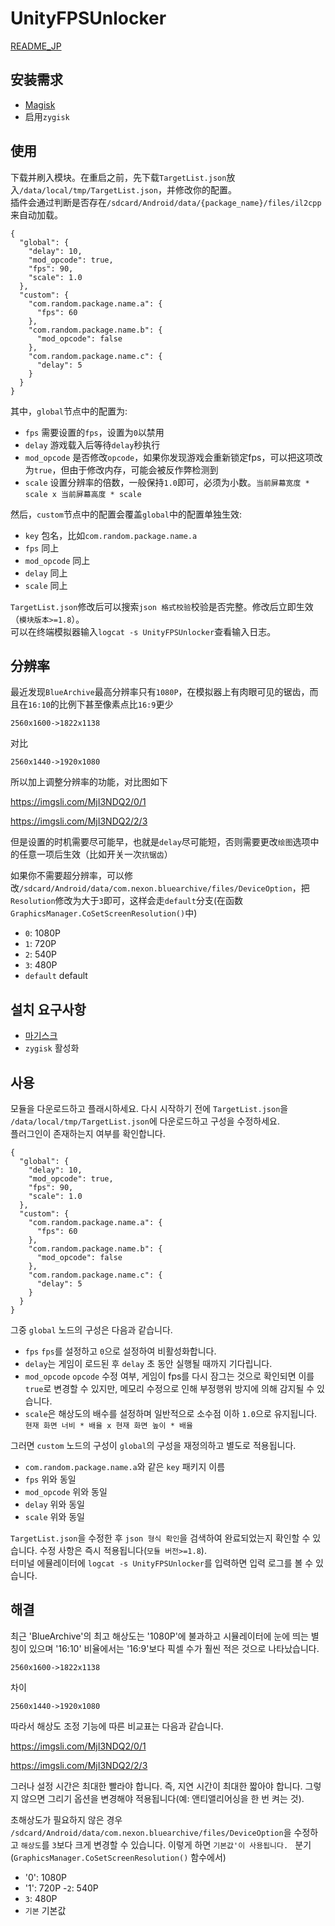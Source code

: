 # UnityFPSUnlocker
[README_JP](https://github.com/hexstr/UnityFPSUnlocker/blob/zygisk_module/README_jp.md)

## 安装需求
- [Magisk](https://github.com/topjohnwu/Magisk/releases)
- 启用`zygisk`

## 使用
下载并刷入模块。在重启之前，先下载`TargetList.json`放入`/data/local/tmp/TargetList.json`，并修改你的配置。  
插件会通过判断是否存在`/sdcard/Android/data/{package_name}/files/il2cpp`来自动加载。

```
{
  "global": {
    "delay": 10,
    "mod_opcode": true,
    "fps": 90,
    "scale": 1.0
  },
  "custom": {
    "com.random.package.name.a": {
      "fps": 60
    },
    "com.random.package.name.b": {
      "mod_opcode": false
    },
    "com.random.package.name.c": {
      "delay": 5
    }
  }
}
```

其中，`global`节点中的配置为:

- `fps` 需要设置的`fps`，设置为`0`以禁用
- `delay` 游戏载入后等待`delay`秒执行
- `mod_opcode` 是否修改`opcode`，如果你发现游戏会重新锁定fps，可以把这项改为`true`，但由于修改内存，可能会被反作弊检测到
- `scale` 设置分辨率的倍数，一般保持`1.0`即可，必须为小数。`当前屏幕宽度 * scale x 当前屏幕高度 * scale`

然后，`custom`节点中的配置会覆盖`global`中的配置单独生效:

- `key` 包名，比如`com.random.package.name.a`
- `fps` 同上
- `mod_opcode` 同上
- `delay` 同上
- `scale` 同上

`TargetList.json`修改后可以搜索`json 格式校验`校验是否完整。修改后立即生效（`模块版本>=1.8`）。  
可以在终端模拟器输入`logcat -s UnityFPSUnlocker`查看输入日志。

## 分辨率
最近发现`BlueArchive`最高分辨率只有`1080P`，在模拟器上有肉眼可见的锯齿，而且在`16:10`的比例下甚至像素点比`16:9`更少

`2560x1600->1822x1138`

对比

`2560x1440->1920x1080`

所以加上调整分辨率的功能，对比图如下

https://imgsli.com/MjI3NDQ2/0/1

https://imgsli.com/MjI3NDQ2/2/3

但是设置的时机需要尽可能早，也就是`delay`尽可能短，否则需要更改`绘图`选项中的任意一项后生效（比如开关一次`抗锯齿`）

如果你不需要超分辨率，可以修改`/sdcard/Android/data/com.nexon.bluearchive/files/DeviceOption`，把`Resolution`修改为大于`3`即可，这样会走`default`分支(在函数`GraphicsManager.CoSetScreenResolution()`中)

- `0`: 1080P
- `1`: 720P
- `2`: 540P
- `3`: 480P
- `default` default


## 설치 요구사항
- [마기스크](https://github.com/topjohnwu/Magisk/releases)
- `zygisk` 활성화

## 사용
모듈을 다운로드하고 플래시하세요. 다시 시작하기 전에 `TargetList.json`을 `/data/local/tmp/TargetList.json`에 다운로드하고 구성을 수정하세요.  
플러그인이 존재하는지 여부를 확인합니다.


```
{
  "global": {
    "delay": 10,
    "mod_opcode": true,
    "fps": 90,
    "scale": 1.0
  },
  "custom": {
    "com.random.package.name.a": {
      "fps": 60
    },
    "com.random.package.name.b": {
      "mod_opcode": false
    },
    "com.random.package.name.c": {
      "delay": 5
    }
  }
}
```

그중 `global` 노드의 구성은 다음과 같습니다.

- `fps` `fps`를 설정하고 `0`으로 설정하여 비활성화합니다.
- `delay`는 게임이 로드된 후 `delay` 초 동안 실행될 때까지 기다립니다.
- `mod_opcode` `opcode` 수정 여부, 게임이 fps를 다시 잠그는 것으로 확인되면 이를 `true`로 변경할 수 있지만, 메모리 수정으로 인해 부정행위 방지에 의해 감지될 수 있습니다.
- `scale`은 해상도의 배수를 설정하며 일반적으로 소수점 이하 `1.0`으로 유지됩니다. `현재 화면 너비 * 배율 x 현재 화면 높이 * 배율`

그러면 `custom` 노드의 구성이 `global`의 구성을 재정의하고 별도로 적용됩니다.

- `com.random.package.name.a`와 같은 `key` 패키지 이름
- `fps` 위와 동일
- `mod_opcode` 위와 동일
- `delay` 위와 동일
- `scale` 위와 동일

`TargetList.json`을 수정한 후 `json 형식 확인`을 검색하여 완료되었는지 확인할 수 있습니다. 수정 사항은 즉시 적용됩니다(`모듈 버전>=1.8`).  
터미널 에뮬레이터에 `logcat -s UnityFPSUnlocker`를 입력하면 입력 로그를 볼 수 있습니다.

## 해결
최근 'BlueArchive'의 최고 해상도는 '1080P'에 불과하고 시뮬레이터에 눈에 띄는 별칭이 있으며 '16:10' 비율에서는 '16:9'보다 픽셀 수가 훨씬 적은 것으로 나타났습니다.

`2560x1600->1822x1138`

차이

`2560x1440->1920x1080`

따라서 해상도 조정 기능에 따른 비교표는 다음과 같습니다.

https://imgsli.com/MjI3NDQ2/0/1

https://imgsli.com/MjI3NDQ2/2/3

그러나 설정 시간은 최대한 빨라야 합니다. 즉, 지연 시간이 최대한 짧아야 합니다. 그렇지 않으면 그리기 옵션을 변경해야 적용됩니다(예: 앤티앨리어싱을 한 번 켜는 것).

초해상도가 필요하지 않은 경우 `/sdcard/Android/data/com.nexon.bluearchive/files/DeviceOption`을 수정하고 `해상도`를 `3`보다 크게 변경할 수 있습니다. 이렇게 하면 `기본값'이 사용됩니다. ` 분기(`GraphicsManager.CoSetScreenResolution()` 함수에서)

- '0': 1080P
- '1': 720P
-`2`: 540P
- `3`: 480P
- `기본` 기본값
